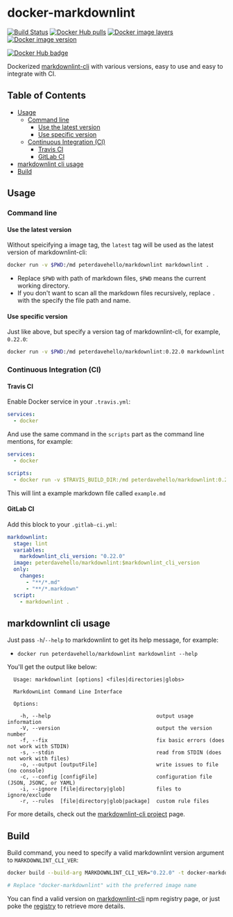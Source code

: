 # docker-markdownlint

[![Build Status](https://travis-ci.com/PeterDaveHello/docker-markdownlint.svg?branch=master)](https://travis-ci.com/PeterDaveHello/docker-markdownlint)
[![Docker Hub pulls](https://img.shields.io/docker/pulls/peterdavehello/markdownlint.svg)](https://hub.docker.com/r/peterdavehello/markdownlint/)
[![Docker image layers](https://images.microbadger.com/badges/image/peterdavehello/markdownlint.svg)](https://microbadger.com/images/peterdavehello/markdownlint/)
[![Docker image version](https://images.microbadger.com/badges/version/peterdavehello/markdownlint.svg)](https://hub.docker.com/r/peterdavehello/markdownlint/tags/)

[![Docker Hub badge](http://dockeri.co/image/peterdavehello/markdownlint)](https://hub.docker.com/r/peterdavehello/markdownlint/)

Dockerized [markdownlint-cli](https://github.com/igorshubovych/markdownlint-cli) with various versions, easy to use and easy to integrate with CI.

## Table of Contents

- [Usage](#usage)
  - [Command line](#command-line)
    - [Use the latest version](#use-the-latest-version)
    - [Use specific version](#use-specific-version)
  - [Continuous Integration (CI)](#continuous-integration-ci)
    - [Travis CI](#travis-ci)
    - [GitLab CI](#gitlab-ci)
- [markdownlint cli usage](#markdownlint-cli-usage)
- [Build](#build)

## Usage

### Command line

#### Use the latest version

Without speicifying a image tag, the `latest` tag will be used as the latest version of markdownlint-cli:

```sh
docker run -v $PWD:/md peterdavehello/markdownlint markdownlint .
```

- Replace `$PWD` with path of markdown files, `$PWD` means the current working directory.
- If you don't want to scan all the markdown files recursively, replace `.` with the specify the file path and name.

#### Use specific version

Just like above, but specify a version tag of markdownlint-cli, for example, `0.22.0`:

```sh
docker run -v $PWD:/md peterdavehello/markdownlint:0.22.0 markdownlint .
```

### Continuous Integration (CI)

#### Travis CI

Enable Docker service in your `.travis.yml`:

```yaml
services:
  - docker
```

And use the same command in the `scripts` part as the command line mentions, for example:

```yaml
services:
  - docker

scripts:
  - docker run -v $TRAVIS_BUILD_DIR:/md peterdavehello/markdownlint:0.22.0 markdownlint example.md
```

This will lint a example markdown file called `example.md`

#### GitLab CI

Add this block to your `.gitlab-ci.yml`:

```yaml
markdownlint:
  stage: lint
  variables:
    markdownlint_cli_version: "0.22.0"
  image: peterdavehello/markdownlint:$markdownlint_cli_version
  only:
    changes:
      - "**/*.md"
      - "**/*.markdown"
  script:
    - markdownlint .
```

## markdownlint cli usage

Just pass `-h`/`--help` to markdownlint to get its help message, for example:

- `docker run peterdavehello/markdownlint markdownlint --help`

You'll get the output like below:

```text
  Usage: markdownlint [options] <files|directories|globs>

  MarkdownLint Command Line Interface

  Options:

    -h, --help                                  output usage information
    -V, --version                               output the version number
    -f, --fix                                   fix basic errors (does not work with STDIN)
    -s, --stdin                                 read from STDIN (does not work with files)
    -o, --output [outputFile]                   write issues to file (no console)
    -c, --config [configFile]                   configuration file (JSON, JSONC, or YAML)
    -i, --ignore [file|directory|glob]          files to ignore/exclude
    -r, --rules  [file|directory|glob|package]  custom rule files
```

For more details, check out the [markdownlint-cli project](https://www.npmjs.com/package/markdownlint-cli) page.

## Build

Build command, you need to specify a valid markdownlint version argument to `MARKDOWNLINT_CLI_VER`:

```sh
docker build --build-arg MARKDOWNLINT_CLI_VER="0.22.0" -t docker-markdownlint .

# Replace "docker-markdownlint" with the preferred image name
```

You can find a valid version on [markdownlint-cli](https://www.npmjs.com/package/markdownlint-cli?activeTab=versions) npm registry page, or just poke the [registry](https://registry.npmjs.org/markdownlint-cli) to retrieve more details.
